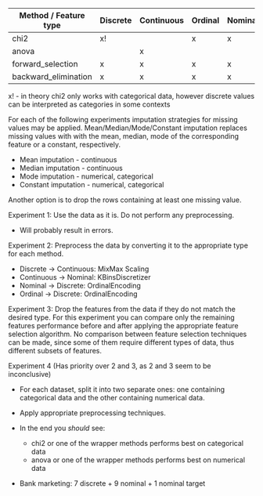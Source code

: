 | Method / Feature type | Discrete | Continuous | Ordinal | Nominal |
| --------------------- | -------- | ---------- | ------- | ------- |
| chi2                  | x!       |            | x       | x       |
| anova                 |          | x          |         |         |
| forward_selection     | x        | x          | x       | x       |
| backward_elimination  | x        | x          | x       | x       |

x! - in theory chi2 only works with categorical data, however discrete values can be interpreted as categories
in some contexts

For each of the following experiments imputation strategies for missing values may be applied.
Mean/Median/Mode/Constant imputation replaces missing values with with the mean, median, mode of the corresponding
feature or a constant, respectively.

-   Mean imputation - continuous
-   Median imputation - continuous
-   Mode imputation - numerical, categorical
-   Constant imputation - numerical, categorical

Another option is to drop the rows containing at least one missing value.

Experiment 1: Use the data as it is. Do not perform any preprocessing.

-   Will probably result in errors.

Experiment 2: Preprocess the data by converting it to the appropriate type for each method.

-   Discrete -> Continuous: MixMax Scaling
-   Continuous -> Nominal: KBinsDiscretizer
-   Nominal -> Discrete: OrdinalEncoding
-   Ordinal -> Discrete: OrdinalEncoding

Experiment 3: Drop the features from the data if they do not match the desired type. For this experiment you can
compare only the remaining features performance before and after applying the appropriate feature selection
algorithm. No comparison between feature selection techniques can be made, since some of them require different types
of data, thus different subsets of features.

Experiment 4 (Has priority over 2 and 3, as 2 and 3 seem to be inconclusive)

-   For each dataset, split it into two separate ones: one containing categorical data and the other containing numerical data.

-   Apply appropriate preprocessing techniques.

-   In the end you _should_ see:

    -   chi2 or one of the wrapper methods performs best on categorical data
    -   anova or one of the wrapper methods performs best on numerical data

-   Bank marketing: 7 discrete + 9 nominal + 1 nominal target

